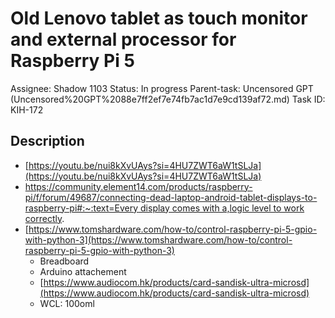 # Old Lenovo tablet as touch monitor and external processor for Raspberry Pi 5

Assignee: Shadow 1103
Status: In progress
Parent-task: Uncensored GPT (Uncensored%20GPT%2088e7ff2ef7e74fb7ac1d7e9cd139af72.md)
Task ID: KIH-172

## Description

- [https://youtu.be/nui8kXvUAys?si=4HU7ZWT6aW1tSLJa](https://youtu.be/nui8kXvUAys?si=4HU7ZWT6aW1tSLJa)
- [https://community.element14.com/products/raspberry-pi/f/forum/49687/connecting-dead-laptop-android-tablet-displays-to-raspberry-pi#:~:text=Every display comes with a,logic level to work correctly](https://community.element14.com/products/raspberry-pi/f/forum/49687/connecting-dead-laptop-android-tablet-displays-to-raspberry-pi#:~:text=Every%20display%20comes%20with%20a,logic%20level%20to%20work%20correctly).
- [https://www.tomshardware.com/how-to/control-raspberry-pi-5-gpio-with-python-3](https://www.tomshardware.com/how-to/control-raspberry-pi-5-gpio-with-python-3)
    - Breadboard
    - Arduino attachement
    - [https://www.audiocom.hk/products/card-sandisk-ultra-microsd](https://www.audiocom.hk/products/card-sandisk-ultra-microsd)
    - WCL: 100oml